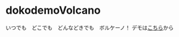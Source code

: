 # dokodemoVolcano
いつでも　どこでも　どんなどきでも　ボルケーノ！
デモは[こちら](https://makinux.github.io/dokodemoVolcano/index.html)から
